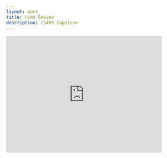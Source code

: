 ```yaml
---
layout: post
title: Code Review
description: CS499 Capstone
---
```


<iframe width="420" height="315" src="https://youtu.be/Ln1d-5O4Uv8 " frameborder="0" allowfullscreen></iframe>
